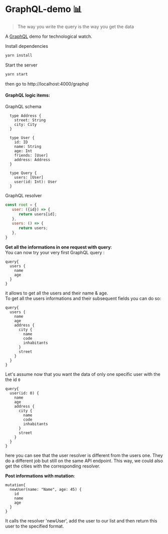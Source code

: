 # GraphQL-demo 📊

>The way you write the query is the way you get the data

A [GraphQL](https://graphql.org/) demo for technological watch.  

Install dependencies
```bash
yarn install
```

Start the server
```bash
yarn start
```

then go to http://localhost:4000/graphql

#### GraphQL logic items:
GraphQL schema
```
  type Address {
    street: String
    city: City
  }

  type User {
    id: ID
    name: String
    age: Int
    friends: [User]
    address: Address
  }

  type Query {
    users: [User]
    user(id: Int): User
  }
```

GraphQL resolver</br>
```js
const root = {
   user: ({id}) => {
      return users[id];
   },
   users: () => {
      return users;
   },
}
```

**Get all the informations in one request with query**:
</br>
You can now try your very first GraphQL query : 
```
query{
  users {
    name
    age
  }
}
```
it allows to get all the users and their name & age. 
</br>
To get all the users informations and their subsequent fields you can do so:
```
query{
  users {
    name
    age
    address {
      city {
        name
        code
        inhabitants
      }
      street
    }
  }
}
```

Let's assume now that you want the data of only one specific user with the the id `0`

```
query{
  user(id: 0) {
    name
    age
    address {
      city {
        name
        code
        inhabitants
      }
      street
    }
  }
}
```

here you can see that the user resolver is different from the users one. They do a different job but still on the same API endpoint. 
This way, we could also get the cities with the corresponding resolver. 


**Post informations with mutation**:

```
mutation{
  newUser(name: "Name", age: 45) {
    id
    name
    age
  }
}
```

It calls the resolver 'newUser', add the user to our list and then return this user to the specified format.
